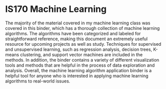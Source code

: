 # IS170 Machine Learning 
The majority of the material covered in my machine learning class was covered in this binder, which has a thorough collection of machine learning algorithms. The algorithms have been categorized and labeled for straightforward reference, making this document an extremely useful resource for upcoming projects as well as study. Techniques for supervised and unsupervised learning, such as regression analysis, decision trees, K-means clustering, and support vector machines are included in the methods. In addition, the binder contains a variety of different visualization tools and methods that are helpful in the process of data exploration and analysis. Overall, the machine learning algorithm application binder is a helpful tool for anyone who is interested in applying machine learning algorithms to real-world issues.
